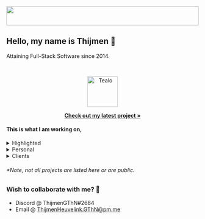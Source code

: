 <img src="https://i.imgur.com/Xt4TDXF.jpg" height="50" width="100%" />


## Hello, my name is Thijmen 👋
Attaining Full-Stack Software since 2014.


<br />
<p align="center">
  <a href="https://github.com/ThijmenGThN/Tealo">
    <img src="https://github.com/ThijmenGThN/Tealo/blob/main/assets/logo.png" alt="Tealo" width="80" height="80">
  </a>

  <p align="center">
    <a href="https://github.com/ThijmenGThN/Tealo"><strong>Check out my latest project »</strong></a>
  </p>
</p>


#### This is what I am working on,

<details><summary>Highlighted</summary><p>

  * [Tealo](https://github.com/ThijmenGThN/Tealo)
  * [FactionBotPlus](https://github.com/PhoenixDigitalStudio/FactionBotPlus)
  
</p></details>


<details><summary>Personal</summary><p>

  * [Tealo](https://github.com/ThijmenGThN/Tealo)
  * [ShareNet](https://github.com/ThijmenGThN/ShareNet)
  * [GOS](https://github.com/ThijmenGThN/GOS)
  * [Genis](https://github.com/ThijmenGThN/Genis)
  * [PCMT](https://github.com/ThijmenGThN/PCMT)
  * [KatyushaBot](https://github.com/ThijmenGThN/KatyushaBot)
  
</p></details>
  

<details><summary>Clients</summary><p>

  * Barry
    * [EasyEco](https://github.com/ThijmenGThN/EasyEco)
  * Naz
    * [CIS](https://github.com/ThijmenGThN/CIS)
    * [Tweeter](https://github.com/ThijmenGThN/Tweeter)
    * [TweeterBot2](https://github.com/ThijmenGThN/TweeterBot2)
    * [US.CRC](https://github.com/ThijmenGThN/US.CRC)
    * [US.FRS](https://github.com/ThijmenGThN/US.FRS)
    * [US.FEC](https://github.com/ThijmenGThN/US.FEC)
    * [PSE](https://github.com/ThijmenGThN/PSE)
  * DayZ n' Chill
    * [FactionBotPlus](https://github.com/PhoenixDigitalStudio/FactionBotPlus)
  
</p></details>

    
###### *Note, not all projects are listed here or are public.


### Wish to collaborate with me? 👏
- Discord @ ThijmenGThN#2684
- Email @ ThijmenHeuvelink.GThN@pm.me
